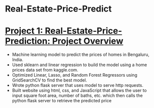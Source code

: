 # Real-Estate-Price-Predict
# [Project 1: Real-Estate-Price-Prediction: Project Overview](http://ec2-3-15-213-204.us-east-2.compute.amazonaws.com/)
- Machine learning model to predict the prices of homes in Bengaluru, India.
- Used sklearn and linear regression to build the model using a home prices data set from kaggle.com.
- Optimized Linear, Lasso, and Random Forest Regressors using GridSearchCV to find the best model.
- Wrote python flask server that uses model to serve http requests.
- Built website using html, css, and JavaScript that allows the user to input square foot area, number of baths, etc. which then calls the python flask server to retrieve the predicted price
